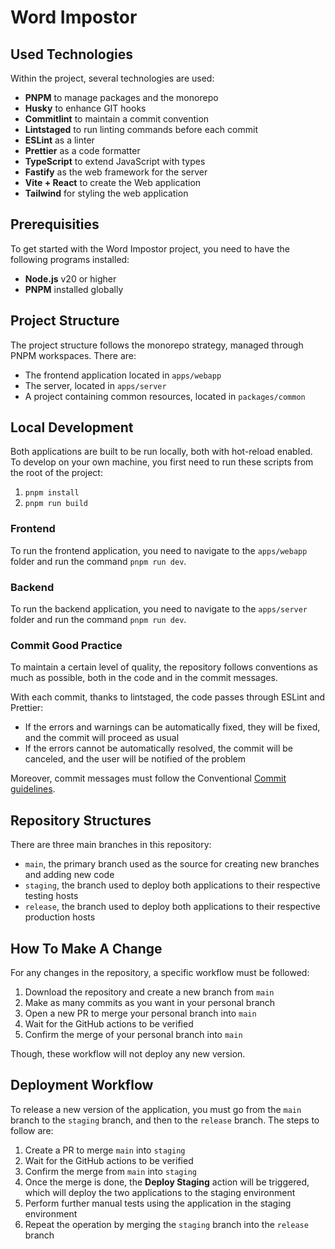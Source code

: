 # Word Impostor

## Used Technologies
Within the project, several technologies are used:
 - **PNPM** to manage packages and the monorepo
 - **Husky** to enhance GIT hooks
 - **Commitlint** to maintain a commit convention
 - **Lintstaged** to run linting commands before each commit
 - **ESLint** as a linter
 - **Prettier** as a code formatter
 - **TypeScript** to extend JavaScript with types
 - **Fastify** as the web framework for the server
 - **Vite + React** to create the Web application
 - **Tailwind** for styling the web application

## Prerequisities
To get started with the Word Impostor project, you need to have the following programs installed:
 - **Node.js** v20 or higher
 - **PNPM** installed globally

## Project Structure
The project structure follows the monorepo strategy, managed through PNPM workspaces. There are:
 - The frontend application located in `apps/webapp`
 - The server, located in `apps/server`
 - A project containing common resources, located in `packages/common`

## Local Development
Both applications are built to be run locally, both with hot-reload enabled.
To develop on your own machine, you first need to run these scripts from the root of the project:
 1. `pnpm install`
 2. `pnpm run build`

### Frontend
To run the frontend application, you need to navigate to the `apps/webapp` folder and run the command `pnpm run dev`.

### Backend
To run the backend application, you need to navigate to the `apps/server` folder and run the command `pnpm run dev`.

### Commit Good Practice
To maintain a certain level of quality, the repository follows conventions as much as possible, both in the code and in the commit messages.

With each commit, thanks to lintstaged, the code passes through ESLint and Prettier:
 - If the errors and warnings can be automatically fixed, they will be fixed, and the commit will proceed as usual
 - If the errors cannot be automatically resolved, the commit will be canceled, and the user will be notified of the problem

Moreover, commit messages must follow the Conventional [Commit guidelines](https://www.conventionalcommits.org/en/v1.0.0/).

## Repository Structures
There are three main branches in this repository:
 - `main`, the primary branch used as the source for creating new branches and adding new code
 - `staging`, the branch used to deploy both applications to their respective testing hosts
 - `release`, the branch used to deploy both applications to their respective production hosts

## How To Make A Change
For any changes in the repository, a specific workflow must be followed:

 1. Download the repository and create a new branch from `main`
 2. Make as many commits as you want in your personal branch
 3. Open a new PR to merge your personal branch into `main`
 4. Wait for the GitHub actions to be verified
 5. Confirm the merge of your personal branch into `main`

Though, these workflow will not deploy any new version.

## Deployment Workflow
To release a new version of the application, you must go from the `main` branch to the `staging` branch, and then to the `release` branch. The steps to follow are:

 1. Create a PR to merge `main` into `staging`
 2. Wait for the GitHub actions to be verified
 3. Confirm the merge from `main` into `staging`
 4. Once the merge is done, the **Deploy Staging** action will be triggered, which will deploy the two applications to the staging environment
 5. Perform further manual tests using the application in the staging environment
 6. Repeat the operation by merging the `staging` branch into the `release` branch